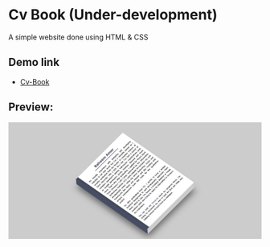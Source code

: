 #  Cv Book (Under-development) 
A simple website done using HTML & CSS

## Demo link
- [Cv-Book](https://raheemamer.github.io/Cv-Book/)

## Preview:
<img src="https://github.com/RaheemAmer/Cv-Book/blob/main/Raheem%20Amer's%20Minor%20Portfolio.png" align="center">
